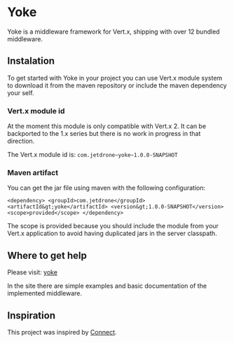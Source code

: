 # Yoke

Yoke is a middleware framework for Vert.x, shipping with over 12 bundled middleware.


## Instalation

To get started with Yoke in your project you can use Vert.x module system to download it from the maven repository or
include the maven dependency your self.


### Vert.x module id

At the moment this module is only compatible with Vert.x 2. It can be backported to the 1.x series but there is no work
in progress in that direction.

The Vert.x module id is: `com.jetdrone~yoke~1.0.0-SNAPSHOT`


### Maven artifact

You can get the jar file using maven with the following configuration:

`<dependency>
  <groupId>com.jetdrone</groupId>
  <artifactId&gt;yoke</artifactId>
  <version&gt;1.0.0-SNAPSHOT</version>
  <scope>provided</scope>
</dependency>`

The scope is provided because you should include the module from your Vert.x application to avoid having duplicated jars
in the server classpath.


## Where to get help

Please visit:  [yoke](http://pmlopes.github.io/yoke/)

In the site there are simple examples and basic documentation of the implemented middleware.


## Inspiration

This project was inspired by [Connect](http://www.senchalabs.org/connect/).